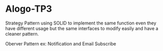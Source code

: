 # Alogo-TP3
Strategy Pattern
using SOLID to implement the same function even they have different usage but the same interfaces to modify easily and have a cleaner pattern.



Oberver Pattern
ex: Notification and Email Subscribe
